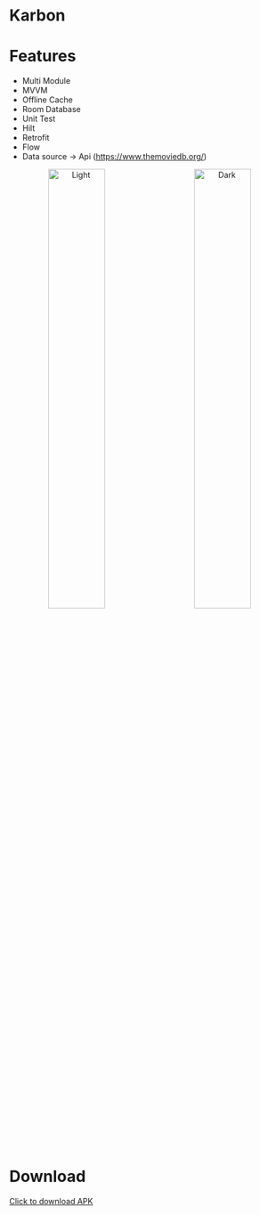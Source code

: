 # Karbon

# Features

- Multi Module
- MVVM
- Offline Cache 
- Room Database
- Unit Test
- Hilt 
- Retrofit
- Flow
- Data source -> Api (https://www.themoviedb.org/)

<p align="center">
  <img alt="Light" src="https://user-images.githubusercontent.com/39574228/189544319-0399e456-b81b-43f3-b24c-3988d1ce530d.jpg" width="45%">
&nbsp; &nbsp; &nbsp; &nbsp;
  <img alt="Dark" src="https://user-images.githubusercontent.com/39574228/189544390-dd8b330c-6b2e-46a1-ab0a-421426b9c6d4.jpg" width="45%">
</p>

# Download

<a href="https://github.com/ibrajix/Karbon/releases/download/v1.0/karbon_v1.0.apk">Click to download APK</a>
